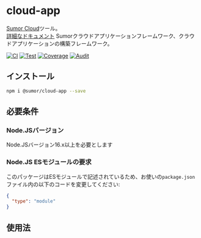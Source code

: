 # cloud-app

[Sumor Cloud](https://sumor.cloud)ツール。  
[詳細なドキュメント](https://sumor.cloud/cloud-app)
Sumorクラウドアプリケーションフレームワーク、クラウドアプリケーションの構築フレームワーク。

[![CI](https://github.com/sumor-cloud/cloud-app/actions/workflows/ci.yml/badge.svg)](https://github.com/sumor-cloud/cloud-app/actions/workflows/ci.yml)
[![Test](https://github.com/sumor-cloud/cloud-app/actions/workflows/ut.yml/badge.svg)](https://github.com/sumor-cloud/cloud-app/actions/workflows/ut.yml)
[![Coverage](https://github.com/sumor-cloud/cloud-app/actions/workflows/coverage.yml/badge.svg)](https://github.com/sumor-cloud/cloud-app/actions/workflows/coverage.yml)
[![Audit](https://github.com/sumor-cloud/cloud-app/actions/workflows/audit.yml/badge.svg)](https://github.com/sumor-cloud/cloud-app/actions/workflows/audit.yml)

## インストール

```bash
npm i @sumor/cloud-app --save
```

## 必要条件

### Node.JSバージョン

Node.JSバージョン16.x以上を必要とします

### Node.JS ESモジュールの要求

このパッケージはESモジュールで記述されているため、お使いの`package.json`ファイル内の以下のコードを変更してください:

```json
{
  "type": "module"
}
```

## 使用法
